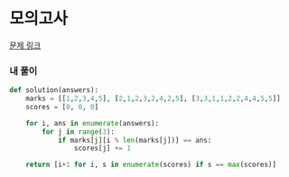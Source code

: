 # 모의고사

[문제 링크](https://programmers.co.kr/learn/courses/30/lessons/42840)

### 내 풀이

```python
def solution(answers):
    marks = [[1,2,3,4,5], [2,1,2,3,2,4,2,5], [3,3,1,1,2,2,4,4,5,5]]
    scores = [0, 0, 0]

    for i, ans in enumerate(answers):
        for j in range(3):
            if marks[j][i % len(marks[j])] == ans:
                scores[j] += 1

    return [i+1 for i, s in enumerate(scores) if s == max(scores)]
```

